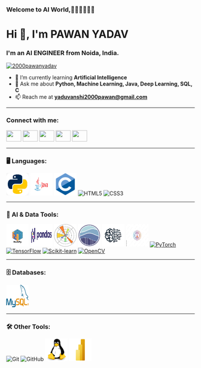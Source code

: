 ### Welcome to AI World,👨‍💻👨‍💻👨‍💻

<h1 align="left">Hi 👋, I'm PAWAN YADAV</h1>
<h3 align="left">I'm an AI ENGINEER from Noida, India.</h3>


<p align="left"> <a href="https://linktr.ee/2000yadav22" target="blank"><img src="https://img.shields.io/twitter/follow/2000pawanyadav?logo=twitter&style=for-the-badge" alt="2000pawanyadav" /></a> </p>

- 🌱 I’m currently learning **Artificial Intelligence**
- 💬 Ask me about **Python, Machine Learning, Java, Deep Learning, SQL, C**
- 📫 Reach me at **yaduvanshi2000pawan@gmail.com**

---

### Connect with me:
<p align="left">
  <a href="https://twitter.com/2000pawanyadav" target="blank"><img src="https://raw.githubusercontent.com/rahuldkjain/github-profile-readme-generator/master/src/images/icons/Social/twitter.svg" height="30" width="40" /></a>
  <a href="https://linkedin.com/in/2000pawanyadav" target="blank"><img src="https://raw.githubusercontent.com/rahuldkjain/github-profile-readme-generator/master/src/images/icons/Social/linked-in-alt.svg" height="30" width="40" /></a>
  <a href="https://instagram.com/2000pawanyadav" target="blank"><img src="https://raw.githubusercontent.com/rahuldkjain/github-profile-readme-generator/master/src/images/icons/Social/instagram.svg" height="30" width="40" /></a>
  <a href="https://www.hackerrank.com/profile/yaduvanshi2000" target="blank"><img src="https://raw.githubusercontent.com/rahuldkjain/github-profile-readme-generator/master/src/images/icons/Social/hackerrank.svg" height="30" width="40" /></a>
  <a href="https://www.leetcode.com/2000pawan" target="blank"><img src="https://raw.githubusercontent.com/rahuldkjain/github-profile-readme-generator/master/src/images/icons/Social/leet-code.svg" height="30" width="40" /></a>
</p>

---

### 🖥️ Languages:
<p align="left">
  <img src="python.jpg" height="60" width="60"  alt="Python" />
  <img src="img1.png" height="60" width="60"  alt="Java" />
  <img src="https://raw.githubusercontent.com/devicons/devicon/master/icons/c/c-original.svg" height="60" width="60"  alt="C" />
  <img src="https://cdn.jsdelivr.net/gh/devicons/devicon/icons/html5/html5-original.svg"height="60" width="60"  alt="HTML5" />
  <img src="https://cdn.jsdelivr.net/gh/devicons/devicon/icons/css3/css3-original.svg" height="60" width="60"  alt="CSS3" />
</p>

---

### 🤖 AI & Data Tools:
<p align="left">
  <img src="numpy.png" height="60" width="60" alt="NumPy" />
  <img src="Pandas.png" height="60" width="60" alt="Pandas" />
  <img src="mat.png" height="60" width="60"  alt="Matplotlib" />
  <img src="seaborn.png" height="60" width="60"  alt="Seaborn" />
  <img src="ml.png" height="60" width="60"  alt="Machine Learning" />
  <img src="ds.jpg" height="60" width="60"  alt="Data Science" />
  <a href="https://pytorch.org/" target="_blank"><img src="https://www.vectorlogo.zone/logos/pytorch/pytorch-icon.svg" height="60" width="60"  alt="PyTorch" /></a>
  <a href="https://www.tensorflow.org" target="_blank"><img src="https://www.vectorlogo.zone/logos/tensorflow/tensorflow-icon.svg" height="60" width="60"  alt="TensorFlow" /></a>
  <a href="https://scikit-learn.org/" target="_blank"><img src="https://upload.wikimedia.org/wikipedia/commons/0/05/Scikit_learn_logo_small.svg" height="60" width="60"  alt="Scikit-learn" /></a>
  <a href="https://opencv.org/" target="_blank"><img src="https://www.vectorlogo.zone/logos/opencv/opencv-icon.svg" height="60" width="60"  alt="OpenCV" /></a>
</p>

---

### 🗄️ Databases:
<p align="left">
  <img src="mysql.png" height="60" width="60" alt="MySQL" />
</p>

---

### 🛠️ Other Tools:
<p align="left">
  <img src="https://cdn.jsdelivr.net/gh/devicons/devicon/icons/git/git-original.svg" height="60" width="60"  alt="Git" />
  <img src="https://skillicons.dev/icons?i=github" height="60" width="60" alt="GitHub" />
  <img src="https://raw.githubusercontent.com/devicons/devicon/master/icons/linux/linux-original.svg" height="60" width="60"  alt="Linux" />
  <img src="power.jpg" height="60" width="60"  alt="Power BI" />
</p>
